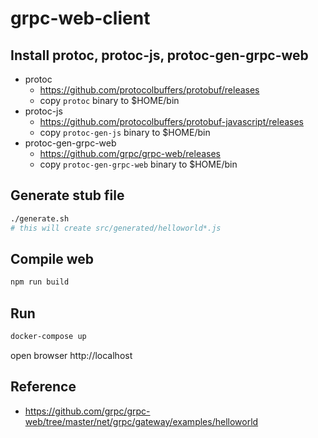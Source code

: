 # grpc-web-client

## Install protoc, protoc-js, protoc-gen-grpc-web

- protoc
  - https://github.com/protocolbuffers/protobuf/releases
  - copy `protoc` binary to $HOME/bin
- protoc-js
  - https://github.com/protocolbuffers/protobuf-javascript/releases
  - copy `protoc-gen-js` binary to $HOME/bin
- protoc-gen-grpc-web
  - https://github.com/grpc/grpc-web/releases
  - copy `protoc-gen-grpc-web` binary to $HOME/bin

## Generate stub file

```bash
./generate.sh
# this will create src/generated/helloworld*.js
```

## Compile web

```bash
npm run build
```

## Run

```bash
docker-compose up
```

open browser http://localhost


## Reference

- https://github.com/grpc/grpc-web/tree/master/net/grpc/gateway/examples/helloworld
